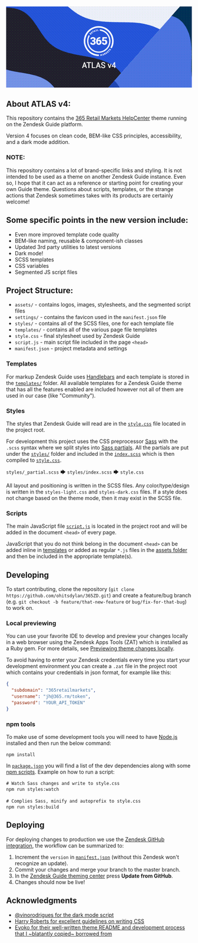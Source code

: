 ![ATLAS - A custom Zendesk theme](thumbnail.png)

## About ATLAS v4:
This repository contains the [365 Retail Markets HelpCenter](https://help.365retailmarkets.com) theme running on the Zendesk Guide platform.

Version 4 focuses on clean code, BEM-like CSS principles, accessibility, and a dark mode addition.

### NOTE:
This repository contains a lot of brand-specific links and styling. It is not intended to be used as a theme on another Zendesk Guide instance.
Even so, I hope that it can act as a reference or starting point for creating your own Guide theme. Questions about scripts, templates, or the strange actions that Zendesk sometimes takes with its products are certainly welcome!

## Some specific points in the new version include:
- Even more improved template code quality
- BEM-like naming, reusable & component-ish classes
- Updated 3rd party utilities to latest versions
- Dark mode!
- SCSS templates
- CSS variables
- Segmented JS script files

## Project Structure:
- `assets/` - contains logos, images, stylesheets, and the segmented script files
- `settings/` - contains the favicon used in the `manifest.json` file
- `styles/` - contains all of the SCSS files, one for each template file
- `templates/` - contains all of the various page file templates
- `style.css` - final stylesheet used by Zendesk Guide
- `script.js` - main script file included in the page `<head>`
- `manifest.json` - project metadata and settings

### Templates
For markup Zendesk Guide uses [Handlebars](https://handlebarsjs.com/) and each template is stored in the [`templates/`](templates/) folder. All available templates for a Zendesk Guide theme that has all the features enabled are included however not all of them are used in our case (like "Community").

### Styles
The styles that Zendesk Guide will read are in the [`style.css`](style.css) file located in the project root.

For development this project uses the CSS preprocessor [Sass](https://sass-lang.com/) with the `.scss` syntax where we split styles into [Sass partials](https://sass-lang.com/guide#topic-4). All the partials are put under the [`styles/`](styles/) folder and included in the [`index.scss`](styles/index.scss) which is then compiled to [`style.css`](style.css).

`styles/_partial.scss` 🡆 `styles/index.scss` 🡆 `style.css`

All layout and positioning is written in the SCSS files. Any color/type/design is written in the `styles-light.css` and `styles-dark.css` files. If a style does not change based on the theme mode, then it may exist in the SCSS file.

### Scripts
The main JavaScript file [`script.js`](script.js) is located in the project root and will be added in the document `<head>` of every page.

JavaScript that you do not think belong in the document `<head>` can be added inline in [templates](#templates) or added as regular `*.js` files in the [assets folder](#assets-folder) and then be included in the appropriate template(s).

## Developing
To start contributing, clone the repository (`git clone https://github.com/ohitsdylan/365ZD.git`) and create a feature/bug branch (e.g. `git checkout -b feature/that-new-feature` or `bug/fix-for-that-bug`) to work on.

### Local previewing
You can use your favorite IDE to develop and preview your changes locally in a web browser using the Zendesk Apps Tools (ZAT) which is installed as a Ruby gem. For more details, see [Previewing theme changes locally](https://support.zendesk.com/hc/en-us/articles/115012793547).

To avoid having to enter your Zendesk credentials every time you start your development environment you can create a `.zat` file in the project root which contains your credentials in json format, for example like this:

```json
{
  "subdomain": "365retailmarkets",
  "username": "jh@365.rm/token",
  "password": "YOUR_API_TOKEN"
}
```

### npm tools
To make use of some development tools you will need to have [Node.js](https://nodejs.org/) installed and then run the below command:

```shell
npm install
```

In [`package.json`](package.json) you will find a list of the dev dependencies along with some [npm scripts](https://docs.npmjs.com/misc/scripts.html). Example on how to run a script:

```shell
# Watch Sass changes and write to style.css
npm run styles:watch

# Complies Sass, minify and autoprefix to style.css
npm run styles:build
```

## Deploying
For deploying changes to production we use the [Zendesk GitHub integration](https://support.zendesk.com/hc/en-us/community/posts/360004400007), the workflow can be summarized to:

1. Increment the `version` in [`manifest.json`](manifest.json) (without this Zendesk won't recognize an update).
2. Commit your changes and merge your branch to the master branch.
3. In the [Zendesk Guide theming center](https://help.365retailmarkets.com/theming) press **Update from GitHub**.
4. Changes should now be live!

## Acknowledgments
- [@vinorodrigues for the dark mode script](https://github.com/vinorodrigues/bootstrap-dark-5/blob/main/docs/bootstrap-night.md)
- [Harry Roberts for excellent guidelines on writing CSS](https://cssguidelin.es)
- [Evoko for their well-written theme README and development process that I ~blatantly copied~ borrowed from](https://github.com/evoko/zendesk-theme)
